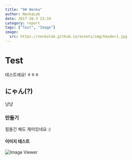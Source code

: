 ```yaml
---
title: "9# Nenka"
author: NenkaLab
date: 2017-10-3 23:34
category: report
tags: ["Test", "Image"]
image:
  src: https://nenkalab.github.io/assets/img/header1.jpg
---
```


# Test
테스트에요!
ㅎㅎㅎ

## にゃん(?)
냥냥

### 만들기
힘들긴 해도 재미있네요 :)

#### 이미지 테스트
![Image Viewer](https://nenkalab.github.io/assets/img/header3.jpg)